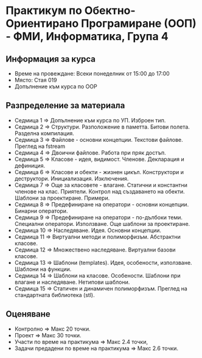 # Практикум по Обектно-Ориентирано Програмиране (ООП) - ФМИ, Информатика, Група 4

## Информация за курса

- Време на провеждане: Всеки понеделник от 15:00 до 17:00
- Място: Стая 019
- Допълнение към курса по OOP

## Разпределение за материала
- Седмица 1 => Допълнение към курса по УП. Изброен тип. 
- Седмица 2 => Структури. Разположение в паметта. Битови полета. Разделна компилация.
- Седмица 3 => Файлове - основни концепции. Текстови файлове. Преглед на fstream
- Седмица 4 => Двоични файлове. Работа при пряк достъп.
- Седмица 5 => Класове - идея, видимост. Членове. Декларация и дефиниция.
- Седмица 6 => Класове и обекти - жизнен цикъл. Конструктори и деструктори. Инициализация. Изключения.
- Седмица 7 => Още за класовете - влагане. Статични и константни членове на клас. Приятели. Контрол над създаването на обекти. Шаблони за проектиране. Примери.
- Седмица 8 => Предефиниране на оператори - основни концепции. Бинарни оператори.
- Седмица 9 => Предефиниране на оператори - по-дълбоки теми. Специални оператори. Използване. Още шаблони за проектиране.
- Седмица 10 => Наследяване. Идея. Основни концепции.
- Седмица 11 => Виртуални методи и полиморфизъм. Абстрактни класове.
- Седмица 12 => Множествено наследяване. Виртуални базови класове.
- Седмица 13 => Шаблони (templates). Идея, особености, използване. Шаблони на функции.
- Седмица 14 => Шаблони на класове. Особености. Шаблони при влагане и наследяване. Нетипови шаблони. 
- Седмица 15 => Статичен и динамичен полиморфизъм. Преглед на стандартната библиотека (stl).

## Оценяване
- Контролно => Макс 20 точки.
- Проект => Макс 30 точки.
- Участи по време на практикума => Макс 2.4 точки,
- Задачи предадени по време на практикума => Макс 2.6 точки.